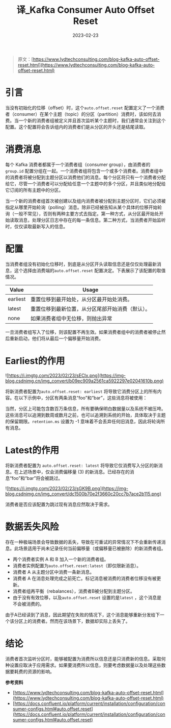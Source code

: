 ﻿---
title: 译_Kafka Consumer Auto Offset Reset

date: '2023-02-23'
categories:
    - 笔记
tags:
    - Kafka
---
> 原文：[https://www.lydtechconsulting.com/blog-kafka-auto-offset-reset.html](https://www.lydtechconsulting.com/blog-kafka-auto-offset-reset.html)
>

# 引言

当没有初始化的位移（offset）时，这个`auto.offset.reset` 配置定义了一个消费者（consumer）在某个主题（topic）的分区（partition）消费时，该如何去消费。当一个新的消费者组被定义并且首次监听某个主题时，我们通常会关注到这个配置。这个配置将会告诉组内的消费者们是从分区的开头还是结尾读取。

# 消费消息

每个 Kafka 消费者都属于一个消费者组（consumer group），由消费者的 `group.id` 配置分组在一起。一个消费者组将包含一个或多个消费者。消费者组中的消费者将被分配到主题分区以消费他们的消息。每个分区将只有一个消费者分配给它，尽管一个消费者可以分配给任意一个主题中的多个分区，并且类似地分配给它订阅的所有主题中的分区。

当一个新的消费者组首次被创建以及组内消费者被分配到主题分区时，它们必须被指定从哪里开始轮询（polling）消息。除非已经被告知从某个具体的位移开始轮询（一般不常见），否则有两种主要方式去指定。第一种方式，从分区最开始处开始读取消息，处理分区日志中存在的每一条信息。第二种方式，当消费者开始监听时，仅仅读取最新写入的信息。

# 配置

当消费者组没有初始化位移时，到底是从分区开头读取信息还是仅仅处理最新消息，这个选择由消费端的`auto.offset.reset` 配置决定。下表展示了该配置的取值情况。

| Value    | Usage                    |
| -------- | ------------------------ |
| earliest | 重置位移到最开始处，从分区最开始处消费。     |
| latest   | 重置位移到最新位置，从分区尾部开始消费（默认）。 |
| none     | 如果消费者组中无位移，则抛出异常         |

一旦消费者组写入了位移，则该配置不再生效。如果消费者组中的消费者被停止然后重新启动，他们将从最后一个偏移量开始消费。

# Earliest的作用

![https://i.imgtg.com/2023/02/23/sEClx.png](https://img-blog.csdnimg.cn/img_convert/b09ec909a2561ca5922297e02041610b.png)

将新消费者配置为`auto.offset.reset: earliest` 将导致它消费分区上的所有内容。在以下示例中，分区有两条消息“foo”和“bar”，这些消息将被使用：

当然，分区上可能包含数百万条信息，所有要确保明白数据量以及系统不被压垮。这些消息可以追溯到数周或数月之前，也可以追溯到系统的开始，具体取决于主题的保留期限。`retention.ms` 设置为 -1 意味着不会丢弃任何旧消息，因此将轮询所有消息。

# Latest的作用

将新消费者配置为 `auto.offset.reset: latest` 将导致它仅消费写入分区的新消息。在上述场景中，仅会消费偏移量 (3) 的新消息。已经存在的消息“foo”和“bar”将会被跳过。

![https://i.imgtg.com/2023/02/23/sGK9B.png](https://img-blog.csdnimg.cn/img_convert/dc1500b70e2f3660c20cc7b7ace2b115.png)

消费者是否应该配置为跳过现有消息应然取决于需求。

# 数据丢失风险

存在一种极端场景会导致数据的丢失，导致在可重试的异常情况下不会重新传递消息。此场景适用于尚未记录任何当前偏移量（或偏移量已被删除）的新消费者组。

- 两个消费者实例 A 和 B 加入一个新的消费者组。
- 消费者实例配置为`auto.offset.reset:latest`（即仅限新消息）。
- 消费者 A 从主题分区中消费一条新消息。
- 消费者 A 在消息处理完成之前死亡。标记消息被消费的消费者位移没有被更新。
- 消费者组再平衡（rebalances），消费者B被分配到主题分区。
- 由于没有有效位移，以及`auto.offset.reset` 设置的是`latest` ，这个消息是不会被消费的。

由于A已经读到了消息，因此期望在失败的情况下，这个消息能够重新分发给下一个该分区上的消费者。然而在该场景下，数据却实际上丢失了。

# 结论

消费者首次监听分区时，能够被配置为消费所以信息还是只消费新的信息。采取何种设置应取决于应用需求。如果要消费所以信息，则要考虑数据量以及处理这些数据要耗费的资源的影响。

**参考资料**

- [https://www.lydtechconsulting.com/blog-kafka-auto-offset-reset.html](https://www.lydtechconsulting.com/blog-kafka-auto-offset-reset.html)
- [https://docs.confluent.io/platform/current/installation/configuration/consumer-configs.html#auto.offset.reset](https://docs.confluent.io/platform/current/installation/configuration/consumer-configs.html#auto.offset.reset)
